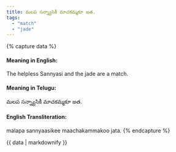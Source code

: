 ```yaml
---
title: మలప సన్న్యాసికీ మాచకమ్మకూ జత.
tags:
  - "match"
  - "jade"
---
```


{% capture data %}
#### Meaning in English:
The helpless Sannyasi and the jade are a match.

#### Meaning in Telugu:
మలప సన్న్యాసికీ మాచకమ్మకూ జత.

#### English Transliteration:
malapa sannyaasikee maachakammakoo jata.
{% endcapture %}

{{ data | markdownify }}

